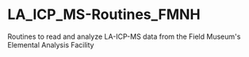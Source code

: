 # LA_ICP_MS-Routines_FMNH
Routines to read and analyze LA-ICP-MS data from the Field Museum's Elemental Analysis Facility
